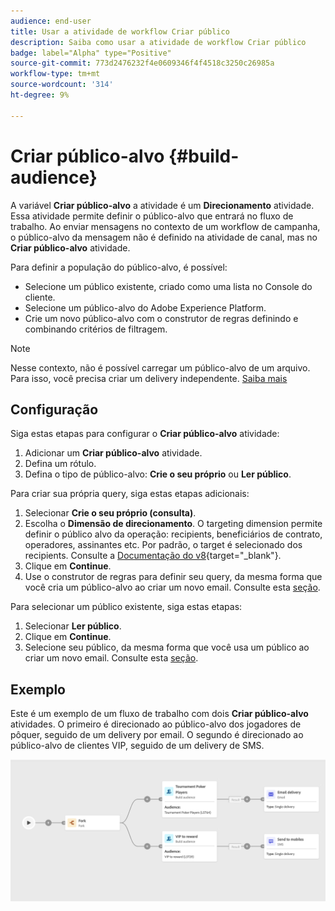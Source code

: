 ```yaml
---
audience: end-user
title: Usar a atividade de workflow Criar público
description: Saiba como usar a atividade de workflow Criar público
badge: label="Alpha" type="Positive"
source-git-commit: 773d2476232f4e0609346f4f4518c3250c26985a
workflow-type: tm+mt
source-wordcount: '314'
ht-degree: 9%

---
```



# Criar público-alvo {#build-audience}

A variável **Criar público-alvo** a atividade é um **Direcionamento** atividade. Essa atividade permite definir o público-alvo que entrará no fluxo de trabalho. Ao enviar mensagens no contexto de um workflow de campanha, o público-alvo da mensagem não é definido na atividade de canal, mas no **Criar público-alvo** atividade.

Para definir a população do público-alvo, é possível:

* Selecione um público existente, criado como uma lista no Console do cliente.
* Selecione um público-alvo do Adobe Experience Platform.
* Crie um novo público-alvo com o construtor de regras definindo e combinando critérios de filtragem.

>[!NOTE]
>
>Nesse contexto, não é possível carregar um público-alvo de um arquivo. Para isso, você precisa criar um delivery independente. [Saiba mais](../../audience/about-audiences.md)

<!--
The **Build audience** activity can be placed at the beginning of the workflow or after any other activity. Any activity can be placed after the **Build audience**.
-->

## Configuração

Siga estas etapas para configurar o **Criar público-alvo** atividade:

1. Adicionar um **Criar público-alvo** atividade.
1. Defina um rótulo.
1. Defina o tipo de público-alvo: **Crie o seu próprio** ou **Ler público**.

Para criar sua própria query, siga estas etapas adicionais:

1. Selecionar **Crie o seu próprio (consulta)**.
1. Escolha o **Dimensão de direcionamento**. O targeting dimension permite definir o público alvo da operação: recipients, beneficiários de contrato, operadores, assinantes etc. Por padrão, o target é selecionado dos recipients. Consulte a [Documentação do v8](https://experienceleague.adobe.com/docs/campaign/automation/workflows/introduction/wf-type/targeting-workflows.html#targeting-and-filtering-dimensions){target="_blank"}.
1. Clique em **Continue**.
1. Use o construtor de regras para definir seu query, da mesma forma que você cria um público-alvo ao criar um novo email. Consulte esta [seção](../../audience/segment-builder.md).

Para selecionar um público existente, siga estas etapas:

1. Selecionar **Ler público**.
1. Clique em **Continue**.
1. Selecione seu público, da mesma forma que você usa um público ao criar um novo email. Consulte esta [seção](../../audience/add-audience.md).

## Exemplo

Este é um exemplo de um fluxo de trabalho com dois **Criar público-alvo** atividades. O primeiro é direcionado ao público-alvo dos jogadores de pôquer, seguido de um delivery por email. O segundo é direcionado ao público-alvo de clientes VIP, seguido de um delivery de SMS.

![](../assets/workflow-audience-example.png)
